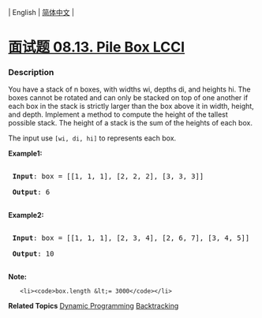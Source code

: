 | English | [简体中文](README.md) |

# [面试题 08.13. Pile Box LCCI](https://leetcode-cn.com/problems/pile-box-lcci)
 ### Description
<p>You have a stack of n boxes, with widths wi, depths di, and heights hi. The boxes cannot be rotated and can only be stacked on top of one another if each box in the stack is strictly larger than the box above it in width, height, and depth. Implement a method to compute the height of the tallest possible stack. The height of a stack is the sum of the heights of each box.</p>

<p>The input use <code>[wi, di, hi]</code>&nbsp;to represents each box.</p>

<p><strong>Example1:</strong></p>

<pre>
<strong> Input</strong>: box = [[1, 1, 1], [2, 2, 2], [3, 3, 3]]
<strong> Output</strong>: 6
</pre>

<p><strong>Example2:</strong></p>

<pre>
<strong> Input</strong>: box = [[1, 1, 1], [2, 3, 4], [2, 6, 7], [3, 4, 5]]
<strong> Output</strong>: 10
</pre>

<p><strong>Note:</strong></p>

<ol>
	<li><code>box.length &lt;= 3000</code></li>
</ol>

**Related Topics**  [Dynamic Programming](https://leetcode-cn.com/tag/dynamic-programming) [Backtracking](https://leetcode-cn.com/tag/backtracking) 